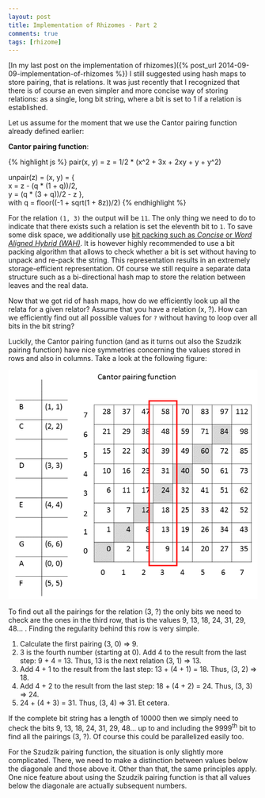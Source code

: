 ```yaml
---
layout: post
title: Implementation of Rhizomes - Part 2
comments: true
tags: [rhizome]
---
```

[In my last post on the implementation of rhizomes]({% post_url 2014-09-09-implementation-of-rhizomes %}) I still suggested using hash maps to store pairing, that is relations. It was just recently that I recognized that there is of course an even simpler and more concise way of storing relations: as a single, long bit string, where a bit is set to 1 if a relation is established.<span class="more"></span>

Let us assume for the moment that we use the Cantor pairing function already defined earlier:

__Cantor pairing function__:

{% highlight js %}
pair(x, y) = z = 1/2 * (x^2 + 3x + 2xy + y + y^2)

unpair(z) = (x, y) = {  
    x = z - (q * (1 + q))/2,  
    y = (q * (3 + q))/2 - z },  
    with q = floor((-1 + sqrt(1 + 8z))/2)
{% endhighlight %}

For the relation <code>(1, 3)</code> the output will be <code>11</code>. The only thing we need to do to indicate that there exists such a relation is set the eleventh bit to <code>1</code>. To save some disk space, we additionally use [bit packing such as _Concise_ or _Word Aligned Hybrid (WAH)_](http://arxiv.org/pdf/1402.6407.pdf). It is however highly recommended to use a bit packing algorithm that allows to check whether a bit is set without having to unpack and re-pack the string.
This representation results in an extremely storage-efficient representation. Of course we still require a separate data structure such as a bi-directional hash map to store the relation between leaves and the real data.

Now that we got rid of hash maps, how do we efficiently look up all the relata for a given relator? Assume that you have a relation (x, ?). How can we efficiently find out all possible values for <code>?</code> without having to loop over all bits in the bit string?

Luckily, the Cantor pairing function (and as it turns out also the Szudzik pairing function) have nice symmetries concerning the values stored in rows and also in columns. Take a look at the following figure:

![Cantor pairing function example](/public/img/2015-08-18-cantor-pairing-func.png "Cantor pairing function example")

To find out all the pairings for the relation (3, ?) the only bits we need to check are the ones in the third row, that is the values 9, 13, 18, 24, 31, 29, 48... . Finding the regularity behind this row is very simple.

1. Calculate the first pairing (3, 0) => 9.
2. 3 is the fourth number (starting at 0). Add 4 to the result from the last step: 9 + 4 = 13. Thus, 13 is the next relation (3, 1) => 13.
3. Add 4 + 1 to the result from the last step: 13 + (4 + 1) = 18. Thus, (3, 2) => 18.
4. Add 4 + 2 to the result from the last step: 18 + (4 + 2) = 24. Thus, (3, 3) => 24.
5. 24 + (4 + 3) = 31. Thus, (3, 4) => 31.
Et cetera.

If the complete bit string has a length of 10000 then we simply need to check the bits 9, 13, 18, 24, 31, 29, 48... up to and including the 9999<sup>th</sup> bit to find all the pairings (3, ?). Of course this could be parallelized easily too.

For the Szudzik pairing function, the situation is only slightly more complicated. There, we need to make a distinction between values below the diagonale and those above it. Other than that, the same principles apply. One nice feature about using the Szudzik pairing function is that all values below the diagonale are actually subsequent numbers.